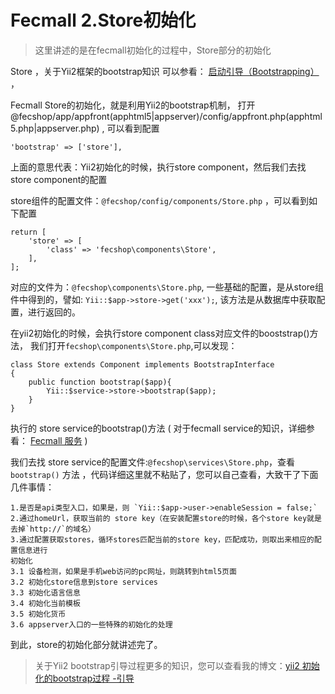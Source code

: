 Fecmall 2.Store初始化
==================

> 这里讲述的是在fecmall初始化的过程中，Store部分的初始化


Store ，关于Yii2框架的bootstrap知识
可以参看： [启动引导（Bootstrapping）](http://www.yiichina.com/doc/guide/2.0/runtime-bootstrapping)
，

Fecmall Store的初始化，就是利用Yii2的bootstrap机制，
打开@fecshop/app/appfront(apphtml5|appserver)/config/appfront.php(apphtml5.php|appserver.php)
, 可以看到配置

```
'bootstrap' => ['store'],
```

上面的意思代表：Yii2初始化的时候，执行store component，然后我们去找store component的配置

store组件的配置文件：`@fecshop/config/components/Store.php` ，可以看到如下配置

```
return [
	'store' => [
		'class' => 'fecshop\components\Store',
	],
];
```

对应的文件为：`@fecshop\components\Store.php`,
一些基础的配置，是从store组件中得到的，譬如: `Yii::$app->store->get('xxx');`,
该方法是从数据库中获取配置，进行返回的。

在yii2初始化的时候，会执行store component class对应文件的booststrap()方法，
我们打开`fecshop\components\Store.php`,可以发现：


```
class Store extends Component implements BootstrapInterface
{
	public function bootstrap($app){
		Yii::$service->store->bootstrap($app);
    }
}
```

执行的 store service的bootstrap()方法 ( 对于fecmall service的知识，详细参看：
[Fecmall 服务](fecmall-service-abc.md) )

我们去找 store service的配置文件:`@fecshop\services\Store.php`，查看
`bootstrap()` 方法
，代码详细这里就不粘贴了，您可以自己查看，大致干了下面几件事情：

```
1.是否是api类型入口，如果是，则 `Yii::$app->user->enableSession = false;`
2.通过homeUrl，获取当前的 store key（在安装配置store的时候，各个store key就是去掉`http://`的域名）
3.通过配置获取stores，循环stores匹配当前的store key，匹配成功，则取出来相应的配置信息进行
初始化
3.1 设备检测，如果是手机web访问的pc网址，则跳转到html5页面
3.2 初始化store信息到store services
3.3 初始化语言信息
3.4 初始化当前模板
3.5 初始化货币
3.6 appserver入口的一些特殊的初始化的处理
```


到此，store的初始化部分就讲述完了。

> 关于Yii2 bootstrap引导过程更多的知识，您可以查看我的博文：[yii2 初始化的bootstrap过程 -引导](http://www.fancyecommerce.com/2016/05/18/yii2-%E5%88%9D%E5%A7%8B%E5%8C%96%E7%9A%84bootstrap%E8%BF%87%E7%A8%8B-%E5%BC%95%E5%AF%BC/)
